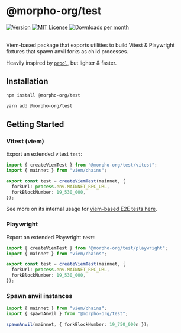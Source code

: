 # @morpho-org/test

<a href="https://www.npmjs.com/package/@morpho-org/test">
    <picture>
        <source media="(prefers-color-scheme: dark)" srcset="https://img.shields.io/npm/v/@morpho-org/test?colorA=21262d&colorB=21262d&style=flat">
        <img src="https://img.shields.io/npm/v/@morpho-org/test?colorA=f6f8fa&colorB=f6f8fa&style=flat" alt="Version">
    </picture>
</a>
<a href="https://github.com/morpho-org/test/blob/main/LICENSE">
    <picture>
        <source media="(prefers-color-scheme: dark)" srcset="https://img.shields.io/npm/l/@morpho-org/test?colorA=21262d&colorB=21262d&style=flat">
        <img src="https://img.shields.io/npm/l/@morpho-org/test?colorA=f6f8fa&colorB=f6f8fa&style=flat" alt="MIT License">
    </picture>
</a>
<a href="https://www.npmjs.com/package/@morpho-org/test">
    <picture>
        <source media="(prefers-color-scheme: dark)" srcset="https://img.shields.io/npm/dm/@morpho-org/test?colorA=21262d&colorB=21262d&style=flat">
        <img src="https://img.shields.io/npm/dm/@morpho-org/test?colorA=f6f8fa&colorB=f6f8fa&style=flat" alt="Downloads per month">
    </picture>
</a>
<br />
<br />

Viem-based package that exports utilities to build Vitest & Playwright fixtures that spawn anvil forks as child processes.

Heavily inspired by [`prool`](https://github.com/wevm/prool), but lighter & faster.

## Installation

```bash
npm install @morpho-org/test
```

```bash
yarn add @morpho-org/test
```

## Getting Started

### Vitest (viem)

Export an extended vitest `test`:

```typescript
import { createViemTest } from "@morpho-org/test/vitest";
import { mainnet } from "viem/chains";

export const test = createViemTest(mainnet, {
  forkUrl: process.env.MAINNET_RPC_URL,
  forkBlockNumber: 19_530_000,
});
```

See more on its internal usage for [viem-based E2E tests here](../blue-sdk-viem/test/).

### Playwright

Export an extended Playwright `test`:

```typescript
import { createViemTest } from "@morpho-org/test/playwright";
import { mainnet } from "viem/chains";

export const test = createViemTest(mainnet, {
  forkUrl: process.env.MAINNET_RPC_URL,
  forkBlockNumber: 19_530_000,
});
```

### Spawn anvil instances

```typescript
import { mainnet } from "viem/chains";
import { spawnAnvil } from "@morpho-org/test";

spawnAnvil(mainnet, { forkBlockNumber: 19_750_000n });
```
